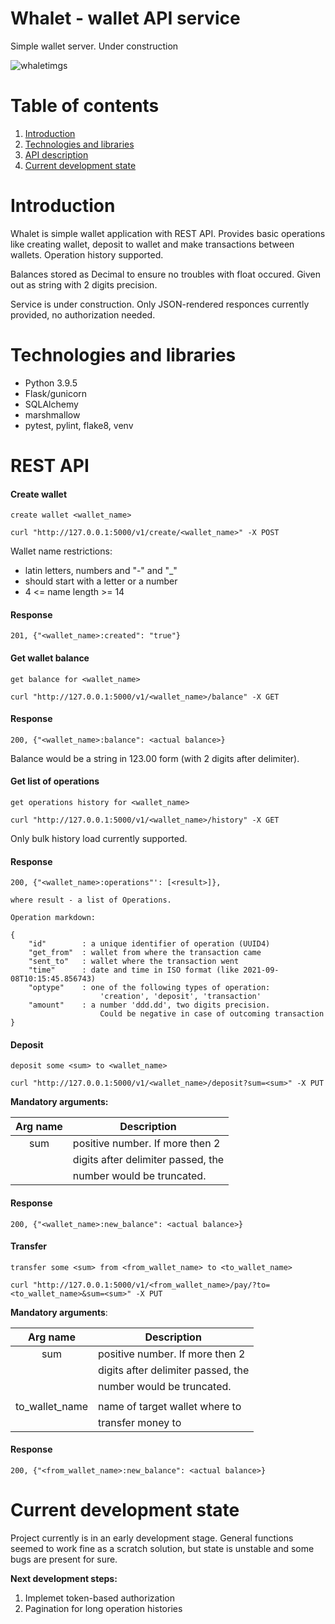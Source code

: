 # Whalet - wallet API service

Simple wallet server. Under construction

![whaletimgs](https://user-images.githubusercontent.com/58036191/132573244-8d56de32-74f1-4d0b-aab0-1672300277d0.png)


# Table of contents

1. [Introduction](#introduction)
2. [Technologies and libraries](#technologies-and-libraries)
3. [API description](#REST-API)
4. [Current development state](#current-development-state)

# Introduction

Whalet is simple wallet application with REST API. Provides basic operations like creating wallet, deposit to wallet and make transactions between wallets. Operation history supported.

Balances stored as Decimal to ensure no troubles with float occured. Given out as string with 2 digits precision.

Service is under construction. Only JSON-rendered responces currently provided, no authorization needed.

# Technologies and libraries

* Python 3.9.5
* Flask/gunicorn
* SQLAlchemy
* marshmallow
* pytest, pylint, flake8, venv

# REST API

#### Create wallet
`create wallet <wallet_name>`

`curl "http://127.0.0.1:5000/v1/create/<wallet_name>" -X POST`

Wallet name restrictions:

- latin letters, numbers and "-" and "_"
- should start with a letter or a number
- 4 <= name length >= 14

#### Response

    201, {"<wallet_name>:created": "true"}

#### Get wallet balance
`get balance for <wallet_name>`

`curl "http://127.0.0.1:5000/v1/<wallet_name>/balance" -X GET`

#### Response

    200, {"<wallet_name>:balance": <actual balance>}

Balance would be a string in 123.00 form (with 2 digits after delimiter).

#### Get list of operations
`get operations history for <wallet_name>`

`curl "http://127.0.0.1:5000/v1/<wallet_name>/history" -X GET`

Only bulk history load currently supported.

#### Response

    200, {"<wallet_name>:operations"': [<result>]},
    
    where result - a list of Operations.

    Operation markdown:

    {
        "id"        : a unique identifier of operation (UUID4)
        "get_from"  : wallet from where the transaction came
        "sent_to"   : wallet where the transaction went
        "time"      : date and time in ISO format (like 2021-09-08T10:15:45.856743)
        "optype"    : one of the following types of operation:
                        'creation', 'deposit', 'transaction'
        "amount"    : a number 'ddd.dd', two digits precision. 
                        Could be negative in case of outcoming transaction
    }

#### Deposit
`deposit some <sum> to <wallet_name>`

`curl "http://127.0.0.1:5000/v1/<wallet_name>/deposit?sum=<sum>" -X PUT`

**Mandatory arguments:**

| Arg name  |          Description             |
|:---------:|----------------------------------|
| sum       |positive number. If more then 2   |
|           |digits after delimiter passed, the| 
|           |number would be truncated.        | 

#### Response

    200, {"<wallet_name>:new_balance": <actual balance>}

#### Transfer
`transfer some <sum> from <from_wallet_name> to <to_wallet_name>`

`curl "http://127.0.0.1:5000/v1/<from_wallet_name>/pay/?to=<to_wallet_name>&sum=<sum>" -X PUT`

**Mandatory arguments**:

| Arg name      |          Description             |
|:-------------:|----------------------------------|
| sum           |positive number. If more then 2   |
|               |digits after delimiter passed, the| 
|               |number would be truncated.        |
|               |                                  |
|to_wallet_name |name of target wallet where to    |
|               |transfer money to                 |


#### Response

    200, {"<from_wallet_name>:new_balance": <actual balance>}

# Current development state

Project currently is in an early development stage. General functions seemed to work fine as a scratch solution, but state is unstable and some bugs are present for sure.

**Next development steps:**

1) Implemet token-based authorization
2) Pagination for long operation histories
